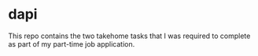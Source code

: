 # dapi
This repo contains the two takehome tasks that I was required to complete as part of my part-time job  application.
